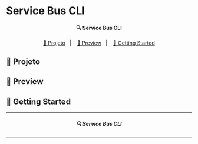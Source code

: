 # Service Bus CLI

<h4  align="center">
	🔍 Service Bus CLI 
</h4>

<p  align="center">
<a  href="#telescope-projeto">🔭 Projeto</a>&nbsp;&nbsp;&nbsp;|&nbsp;&nbsp;&nbsp
<a  href="#-preview">💜 Preview</a>&nbsp;&nbsp;&nbsp;|&nbsp;&nbsp;&nbsp;
<a  href="#-getting-started">🤠 Getting Started </a>
</p>



## :telescope: Projeto




## 💜 Preview



## 🤠 Getting Started


--- 

<h5 align="center"> 🔍 Service Bus CLI </h5>

---